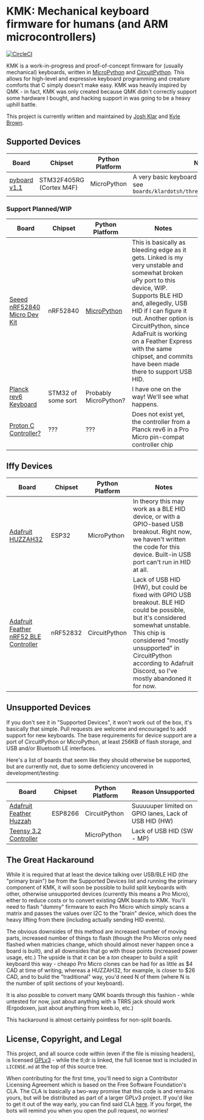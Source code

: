 # KMK: Mechanical keyboard firmware for humans (and ARM microcontrollers)

[![CircleCI](https://circleci.com/gh/KMKfw/kmk_firmware/tree/master.svg?style=svg)](https://circleci.com/gh/KMKfw/kmk_firmware/tree/master)

KMK is a work-in-progress and proof-of-concept firmware for (usually mechanical)
keyboards, written in [MicroPython](https://micropython.org/) and
[CircuitPython](https://github.com/adafruit/circuitpython). This allows for
high-level and expressive keyboard programming and creature comforts that C
simply doesn't make easy. KMK was heavily inspired by QMK - in fact, KMK was
only created because QMK didn't correctly support some hardware I bought, and
hacking support in was going to be a heavy uphill battle.

This project is currently written and maintained by [Josh
Klar](https://github.com/klardotsh) and [Kyle Brown](https://github.com/kdb424).


## Supported Devices

| Board | Chipset | Python Platform | Notes |
| ----- | ------- | --------------- | ----- |
| [pyboard v1.1](https://www.adafruit.com/product/2390) | STM32F405RG (Cortex M4F) | MicroPython | A very basic keyboard has been written for this, see `boards/klardotsh/threethree_matrix_pyboard.py` |

### Support Planned/WIP
| Board | Chipset | Python Platform | Notes |
| ----- | ------- | --------------- | ----- |
| [Seeed nRF52840 Micro Dev Kit](https://www.seeedstudio.com/nRF52840-Micro-Development-Kit-p-3079.html) | nRF52840 | [MicroPython](https://github.com/klardotsh/micropython/commit/4eac11a6d1ba2d269b4cdc663d4b5b788b288804) | This is basically as bleeding edge as it gets. Linked is my very unstable and somewhat broken uPy port to this device, WIP. Supports BLE HID and, allegedly, USB HID if I can figure it out. Another option is CircuitPython, since AdaFruit is working on a Feather Express with the same chipset, and commits have been made there to support USB HID. |
| [Planck rev6 Keyboard](https://olkb.com/planck) | STM32 of some sort | Probably MicroPython? | I have one on the way! We'll see what happens. |
| [Proton C Controller?](https://www.reddit.com/r/MechanicalKeyboards/comments/87cw36/render_of_the_qmk_proton_c_qmkpowered_pro_micro/) | ??? | ??? | Does not exist yet, the controller from a Planck rev6 in a Pro Micro pin-compat controller chip |


## Iffy Devices
| Board | Chipset | Python Platform | Notes |
| ----- | ------- | --------------- | ----- |
| [Adafruit HUZZAH32](https://www.adafruit.com/product/3405) | ESP32 | MicroPython | In theory this may work as a BLE HID device, or with a GPIO-based USB breakout. Right now, we haven't written the code for this device. Built-in USB port can't run in HID at all. |
| [Adafruit Feather nRF52 BLE Controller](https://www.adafruit.com/product/3406) | nRF52832 | CircuitPython | Lack of USB HID (HW), but could be fixed with GPIO USB breakout. BLE HID could be possible, but it's considered somewhat unstable. This chip is considered "mostly unsupported" in CircuitPython according to Adafruit Discord, so I've mostly abandoned it for now. |

## Unsupported Devices

If you don't see it in "Supported Devices", it won't work out of the box, it's
basically that simple. Pull requests are welcome and encouraged to add support
for new keyboards. The base requirements for device support are a port of
CircuitPython or MicroPython, at least 256KB of flash storage, and USB and/or 
Bluetooth LE interfaces.

Here's a list of boards that seem like they should otherwise be supported, but
are currently not, due to some deficiency uncovered in development/testing:

| Board | Chipset | Python Platform | Reason Unsupported |
| ----- | ------- | --------------- | ------------------ |
| [Adafruit Feather Huzzah](https://www.adafruit.com/product/2821) | ESP8266 | CircuitPython | Suuuuuper limited on GPIO lanes, Lack of USB HID (HW) |
| [Teensy 3.2 Controller](https://www.adafruit.com/product/2756) | | MicroPython | Lack of USB HID (SW - MP) |


## The Great Hackaround

While it is required that at least the device talking over USB/BLE HID (the
"primary brain") be from the Supported Devices list and running the primary
component of KMK, it will soon be possible to build split keyboards with other,
otherwise unsupported devices (currently this means a Pro Micro), either to
reduce costs or to convert existing QMK boards to KMK. You'll need to flash
"dummy" firmware to each Pro Micro which simply scans a matrix and passes the
values over I2C to the "brain" device, which does the heavy lifting from there
(including actually sending HID events).

The obvious downsides of this method are increased number of moving parts,
increased number of things to flash (though the Pro Micros only need flashed
when matricies change, which should almost never happen once a board is built),
and all downsides that go with those points (increased power usage, etc.) The
upside is that it can be a _ton_ cheaper to build a split keyboard this way -
cheapo Pro Micro clones can be had for as little as $4 CAD at time of writing,
whereas a HUZZAH32, for example, is closer to $26 CAD, and to build the
"traditional" way, you'd need N of them (where N is the number of split sections
of your keyboard).

It is also possible to convert many QMK boards through this fashion - while
untested for now, just about anything with a TRRS jack should work (Ergodoxen,
just about anything from keeb.io, etc.) 

This hackaround is almost certainly pointless for non-split boards.


## License, Copyright, and Legal

This project, and all source code within (even if the file is missing headers),
is licensed
[GPLv3](https://tldrlegal.com/license/gnu-general-public-license-v3-(gpl-3)) -
while the tl;dr is linked, the full license text is included in `LICENSE.md` at
the top of this source tree.

When contributing for the first time, you'll need to sign a Contributor
Licensing Agreement which is based on the Free Software Foundation's CLA. The
CLA is basically a two-way promise that this code is and remains yours, but will
be distributed as part of a larger GPLv3 project. If you'd like to get it out of
the way early, you can find said CLA [here](
https://cla-assistant.io/klardotsh/kmk_firmware). If you forget, the bots will
remind you when you open the pull request, no worries!
